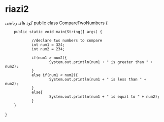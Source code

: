 # riazi2
کود های ریاضی
public class CompareTwoNumbers {
 
        public static void main(String[] args) {
               
                //declare two numbers to compare
                int num1 = 324;
                int num2 = 234;
               
                if(num1 > num2){
                        System.out.println(num1 + " is greater than " + num2);
                }
                else if(num1 < num2){
                        System.out.println(num1 + " is less than " + num2);
                }
                else{
                        System.out.println(num1 + " is equal to " + num2);
                }
        }
}
